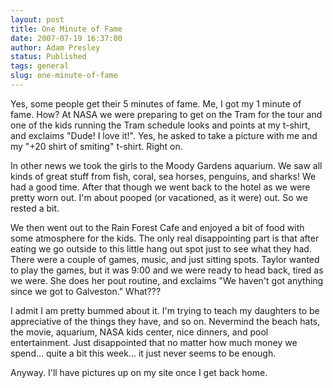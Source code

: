 ```yaml
---
layout: post
title: One Minute of Fame
date: 2007-07-19 16:37:00
author: Adam Presley
status: Published
tags: general
slug: one-minute-of-fame
---
```

Yes, some people get their 5 minutes of fame. Me, I got my 1 minute of
fame. How? At NASA we were preparing to get on the Tram for the tour and
one of the kids running the Tram schedule looks and points at my
t-shirt, and exclaims "Dude! I love it!". Yes, he asked to take a
picture with me and my "+20 shirt of smiting" t-shirt. Right on.  
  
In other news we took the girls to the Moody Gardens aquarium. We saw
all kinds of great stuff from fish, coral, sea horses, penguins, and
sharks! We had a good time. After that though we went back to the hotel
as we were pretty worn out. I'm about pooped (or vacationed, as it were)
out. So we rested a bit.  
  
We then went out to the Rain Forest Cafe and enjoyed a bit of food with
some atmosphere for the kids. The only real disappointing part is that
after eating we go outside to this little hang out spot just to see what
they had. There were a couple of games, music, and just sitting spots.
Taylor wanted to play the games, but it was 9:00 and we were ready to
head back, tired as we were. She does her pout routine, and exclaims "We
haven't got anything since we got to Galveston." What???  
  
I admit I am pretty bummed about it. I'm trying to teach my daughters to
be appreciative of the things they have, and so on. Nevermind the beach
hats, the movie, aquarium, NASA kids center, nice dinners, and pool
entertainment. Just disappointed that no matter how much money we
spend... quite a bit this week... it just never seems to be enough.  
  
Anyway. I'll have pictures up on my site once I get back home.
